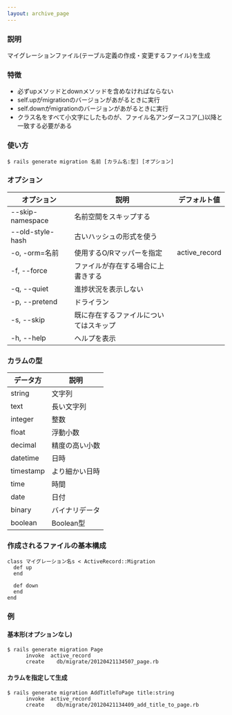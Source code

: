 ```yaml
---
layout: archive_page
---
```

### 説明
マイグレーションファイル(テーブル定義の作成・変更するファイル)を生成

### 特徴
* 必ずupメソッドとdownメソッドを含めなければならない
* self.upがmigrationのバージョンがあがるときに実行
* self.downがmigrationのバージョンがあがるときに実行
* クラス名をすべて小文字にしたものが、ファイル名アンダースコア(_)以降と一致する必要がある

### 使い方
    $ rails generate migration 名前 [カラム名:型] [オプション]

### オプション

| オプション            | 説明                    | デフォルト値       |
|------------------|-------------------------|---------------|
| --skip-namespace | 名前空間をスキップする         |               |
| --old-style-hash | 古いハッシュの形式を使う        |               |
| -o, -orm=名前    | 使用するO/Rマッパーを指定      | active_record |
| -f, --force      | ファイルが存在する場合に上書きする |               |
| -q, --quiet      | 進捗状況を表示しない        |               |
| -p, --pretend    | ドライラン                   |               |
| -s, --skip       | 既に存在するファイルについてはスキップ  |               |
| -h, --help       | ヘルプを表示                |               |


### カラムの型

データ方     | 説明
----------|---------
string    | 文字列
text      | 長い文字列
integer   | 整数
float     | 浮動小数
decimal   | 精度の高い小数
datetime  | 日時
timestamp | より細かい日時
time      | 時間
date      | 日付
binary    | バイナリデータ
boolean   | Boolean型

### 作成されるファイルの基本構成
    class マイグレーション名s < ActiveRecord::Migration
      def up
      end

      def down
      end
    end

### 例
#### 基本形(オプションなし)
    $ rails generate migration Page
          invoke  active_record
          create    db/migrate/20120421134507_page.rb

#### カラムを指定して生成
    $ rails generate migration AddTitleToPage title:string
          invoke  active_record
          create    db/migrate/20120421134409_add_title_to_page.rb